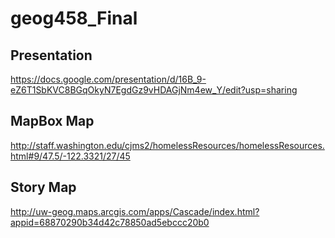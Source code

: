 # geog458_Final

## Presentation
https://docs.google.com/presentation/d/16B_9-eZ6T1SbKVC8BGqOkyN7EgdGz9vHDAGjNm4ew_Y/edit?usp=sharing

## MapBox Map
http://staff.washington.edu/cjms2/homelessResources/homelessResources.html#9/47.5/-122.3321/27/45

## Story Map
http://uw-geog.maps.arcgis.com/apps/Cascade/index.html?appid=68870290b34d42c78850ad5ebccc20b0 
